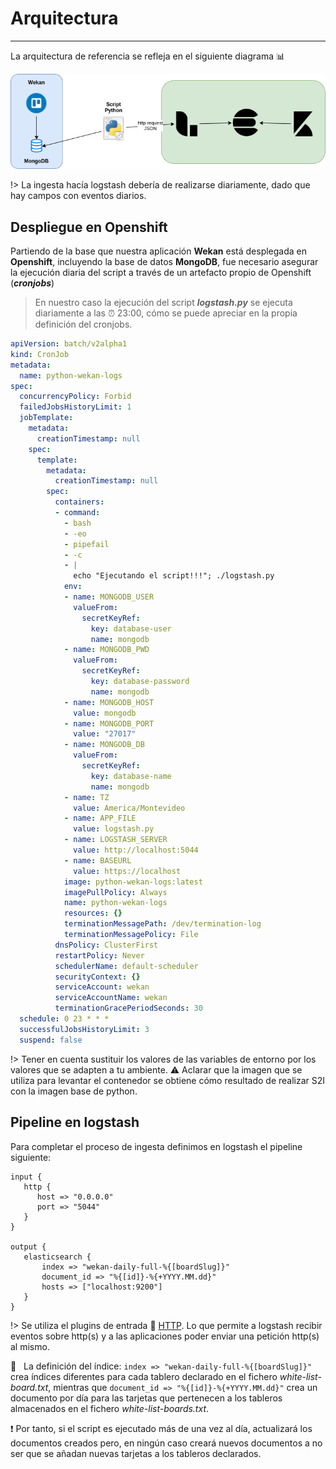 # Arquitectura
------------
La arquitectura de referencia se refleja en el siguiente diagrama :bar_chart:

![architecture](_images/architecture.png ':size=80%')

!> La ingesta hacía logstash debería de realizarse diariamente, dado que hay campos con eventos diarios.

## Despliegue en Openshift

Partiendo de la base que nuestra aplicación **Wekan** está desplegada en **Openshift**, incluyendo la base de datos
**MongoDB**, fue necesario asegurar la ejecución diaria del script a través de un artefacto propio de Openshift (**_cronjobs_**)

> En nuestro caso la ejecución del script **_logstash.py_** se ejecuta diariamente a las :alarm_clock: 23:00, cómo se puede apreciar 
en la propia definición del cronjobs.

```yaml
apiVersion: batch/v2alpha1
kind: CronJob
metadata:
  name: python-wekan-logs
spec:
  concurrencyPolicy: Forbid
  failedJobsHistoryLimit: 1
  jobTemplate:
    metadata:
      creationTimestamp: null
    spec:
      template:
        metadata:
          creationTimestamp: null
        spec:
          containers:
          - command:
            - bash
            - -eo
            - pipefail
            - -c
            - |
              echo "Ejecutando el script!!!"; ./logstash.py
            env:
            - name: MONGODB_USER
              valueFrom:
                secretKeyRef:
                  key: database-user
                  name: mongodb
            - name: MONGODB_PWD
              valueFrom:
                secretKeyRef:
                  key: database-password
                  name: mongodb
            - name: MONGODB_HOST
              value: mongodb
            - name: MONGODB_PORT
              value: "27017"
            - name: MONGODB_DB
              valueFrom:
                secretKeyRef:
                  key: database-name
                  name: mongodb
            - name: TZ
              value: America/Montevideo
            - name: APP_FILE
              value: logstash.py
            - name: LOGSTASH_SERVER
              value: http://localhost:5044
            - name: BASEURL
              value: https://localhost
            image: python-wekan-logs:latest
            imagePullPolicy: Always
            name: python-wekan-logs
            resources: {}
            terminationMessagePath: /dev/termination-log
            terminationMessagePolicy: File
          dnsPolicy: ClusterFirst
          restartPolicy: Never
          schedulerName: default-scheduler
          securityContext: {}
          serviceAccount: wekan
          serviceAccountName: wekan
          terminationGracePeriodSeconds: 30
  schedule: 0 23 * * *
  successfulJobsHistoryLimit: 3
  suspend: false
```

!> Tener en cuenta sustituir los valores de las variables de entorno por los valores que se adapten a tu ambiente.
:warning: Aclarar que la imagen que se utiliza para levantar el contenedor se obtiene cómo resultado de realizar S2I con 
la imagen base de python.

## Pipeline en logstash

Para completar el proceso de ingesta definimos en logstash el pipeline siguiente:

```
input {
   http {
      host => "0.0.0.0"
      port => "5044"
   }
}

output {
   elasticsearch {
       index => "wekan-daily-full-%{[boardSlug]}"
       document_id => "%{[id]}-%{+YYYY.MM.dd}"
       hosts => ["localhost:9200"]
   } 
}
```
!> Se utiliza el plugins de entrada :link: [HTTP](https://www.elastic.co/guide/en/logstash/current/plugins-inputs-http.html).
Lo que permite a logstash recibir eventos sobre http(s) y a las aplicaciones poder enviar una petición http(s) al mismo.

:rotating_light: &nbsp; La definición del índice:  `index => "wekan-daily-full-%{[boardSlug]}"` crea índices diferentes para cada
tablero declarado en el fichero _white-list-board.txt_, mientras que `document_id => "%{[id]}-%{+YYYY.MM.dd}"` crea un documento
por día para las tarjetas que pertenecen a los tableros almacenados en el fichero _white-list-boards.txt_. </br>

:exclamation: Por tanto, si el script es ejecutado más de una vez al día, actualizará los documentos creados pero, en ningún caso creará nuevos documentos a no ser que se añadan 
nuevas tarjetas a los tableros declarados.



